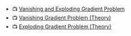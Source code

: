 
- 📺 [Vanishing and Exploding Gradient Problem](https://www.youtube.com/watch?v=qO_NLVjD6zE&t=167s)
- 📺 [Vanishing Gradient Problem (Theory)](https://www.youtube.com/watch?v=JIWXbzRXk1I&t=258s)
- 📺 [Exploding Gradient Problem (Theory)](https://www.youtube.com/watch?v=IJ9atfxFjOQ)
